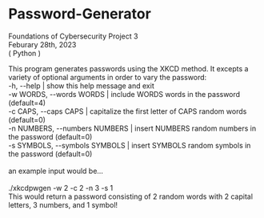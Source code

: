 # Password-Generator

Foundations of Cybersecurity Project 3 <br> 
Feburary 28th, 2023 <br> 
( Python ) <br> 

This program generates passwords using the XKCD method. It excepts a variety of optional arguments in order to vary the password: <br> 
-h, --help  |                   show this help message and exit <br> 
-w WORDS, --words WORDS  |       include WORDS words in the password (default=4) <br> 
-c CAPS, --caps CAPS  |          capitalize the first letter of CAPS random words (default=0) <br> 
-n NUMBERS, --numbers NUMBERS |  insert NUMBERS random numbers in the password (default=0) <br> 
-s SYMBOLS, --symbols SYMBOLS |  insert SYMBOLS random symbols in the password (default=0) <br> 
<br> 
an example input would be... <br> 
<br> 
./xkcdpwgen -w 2 -c 2 -n 3 -s 1 <br> 
This would return a password consisting of 2 random words with 2 capital letters, 3 numbers, and 1 symbol!
